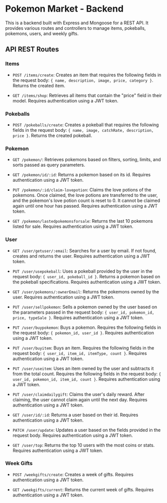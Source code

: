 # Pokemon Market - Backend

This is a backend built with Express and Mongoose for a REST API. It provides various routes and controllers to manage items, pokeballs, pokemons, users, and weekly gifts.

## API REST Routes

### Items

- `POST /items/create`: Creates an item that requires the following fields in the request body: `{ name, description, image, price, category }`. Returns the created item.

- `GET /items/shop`: Retrieves all items that contain the "price" field in their model. Requires authentication using a JWT token.

### Pokeballs

- `POST /pokeballs/create`: Creates a pokeball that requires the following fields in the request body: `{ name, image, catchRate, description, price }`. Returns the created pokeball.

### Pokemon

- `GET /pokemon/`: Retrieves pokemons based on filters, sorting, limits, and sorts passed as query parameters.

- `GET /pokemon/id/:id`: Returns a pokemon based on its id. Requires authentication using a JWT token.

- `PUT /pokemon/:id/claim-lovepotion`: Claims the love potions of the pokemons. Once claimed, the love potions are transferred to the user, and the pokemon's love potion count is reset to 0. It cannot be claimed again until one hour has passed. Requires authentication using a JWT token.

- `GET /pokemon/lastedpokemonsforsale`: Returns the last 10 pokemons listed for sale. Requires authentication using a JWT token.

### User

- `GET /user/getuser/:email`: Searches for a user by email. If not found, creates and returns the user. Requires authentication using a JWT token.

- `PUT /user/usepokeball`: Uses a pokeball provided by the user in the request body: `{ user_id, pokeball_id }`. Returns a pokemon based on the pokeball specifications. Requires authentication using a JWT token.

- `GET /user/pokemons/:ownerEmail`: Returns the pokemons owned by the user. Requires authentication using a JWT token.

- `PUT /user/sellpokemon`: Sells a pokemon owned by the user based on the parameters passed in the request body: `{ user_id, pokemon_id, price, typeSale }`. Requires authentication using a JWT token.

- `PUT /user/buypokemon`: Buys a pokemon. Requires the following fields in the request body: `{ pokemon_id, user_id }`. Requires authentication using a JWT token.

- `PUT /user/buyitem`: Buys an item. Requires the following fields in the request body: `{ user_id, item_id, itemType, count }`. Requires authentication using a JWT token.

- `PUT /user/useitem`: Uses an item owned by the user and subtracts it from the total count. Requires the following fields in the request body: `{ user_id, pokemon_id, item_id, count }`. Requires authentication using a JWT token.

- `PUT /user/claimdailygift`: Claims the user's daily reward. After claiming, the user cannot claim again until the next day. Requires authentication using a JWT token.

- `GET /user/id/:id`: Returns a user based on their id. Requires authentication using a JWT token.

- `PATCH /user/update`: Updates a user based on the fields provided in the request body. Requires authentication using a JWT token.

- `GET /user/top`: Returns the top 10 users with the most coins or stats. Requires authentication using a JWT token.

### Week Gifts

- `POST /weekgifts/create`: Creates a week of gifts. Requires authentication using a JWT token.

- `GET /weekgifts/current`: Returns the current week of gifts. Requires authentication using a JWT token.
